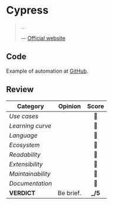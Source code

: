 # Cypress

> ...
>
> — [Official website](...)

## Code

Example of automation at [GitHub](https://github.com/dialex/start-testing/tree/master/code/framework/).

## Review

| Category | Opinion | Score |
| -------- | ------- | :---: |
| _Use cases_       |  | 🥉 |
| _Learning curve_  |  | 🥉 |
| _Language_        |  | 🥉 |
| _Ecosystem_       |  | 🥉 |
| _Readability_     |  | 🥉 |
| _Extensibility_   |  | 🥉 |
| _Maintainability_ |  | 🥉 |
| _Documentation_   |  | 🥉 |
| **VERDICT** | Be brief. | **_/5** |
